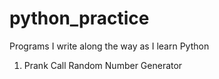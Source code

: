 # python_practice
Programs I write along the way as I learn Python 

1) Prank Call Random Number Generator
